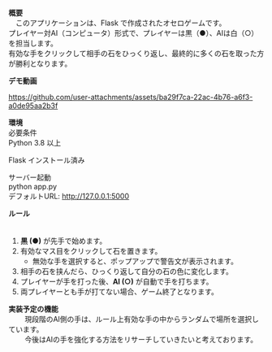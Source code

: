 **概要** <br>　このアプリケーションは、Flask で作成されたオセロゲームです。 <br>
プレイヤー対AI（コンピュータ）形式で、プレイヤーは黒（●）、AIは白（○）を担当します。 <br>
有効な手をクリックして相手の石をひっくり返し、最終的に多くの石を取った方が勝利となります。 <br>

**デモ動画** <br>

https://github.com/user-attachments/assets/ba29f7ca-22ac-4b76-a6f3-a0de95aa2b3f

**環境** <br>
必要条件 <br>
Python 3.8 以上 <br>

Flask インストール済み <br>

 サーバー起動 <br>
python app.py <br>
デフォルトURL: http://127.0.0.1:5000 <br>

**ルール** <br>　　
1. **黒 (●)** が先手で始めます。
2. 有効なマス目をクリックして石を置きます。
    - 無効な手を選択すると、ポップアップで警告文が表示されます。
3. 相手の石を挟んだら、ひっくり返して自分の石の色に変化します。
4. プレイヤーが手を打った後、**AI (○)** が自動で手を打ちます。
5. 両プレイヤーとも手が打てない場合、ゲーム終了となります。　

**実装予定の機能** <br>　　
現段階のAI側の手は、ルール上有効な手の中からランダムで場所を選択しています。 <br>　　
今後はAIの手を強化する方法をリサーチしていきたいと考えております。 <br>　　




